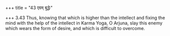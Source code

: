 +++
title = "43 एवम् बुद्धेः"

+++
3.43 Thus, knowing that which is higher than the intellect and fixing
the mind with the help of the intellect in Karma Yoga, O Arjuna, slay
this enemy which wears the form of desire, and which is difficult to
overcome.
